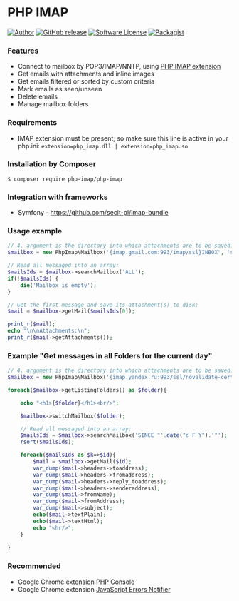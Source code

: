 # PHP IMAP

[![Author](http://img.shields.io/badge/author-@barbushin-blue.svg?style=flat-square)](https://www.linkedin.com/in/barbushin)
[![GitHub release](https://img.shields.io/github/release/barbushin/php-imap.svg?maxAge=86400&style=flat-square)](https://packagist.org/packages/php-imap/php-imap)
[![Software License](https://img.shields.io/badge/license-MIT-brightgreen.svg?style=flat-square)](LICENSE)
[![Packagist](https://img.shields.io/packagist/dt/php-imap/php-imap.svg?maxAge=86400&style=flat-square)](https://packagist.org/packages/php-imap/php-imap)

### Features

* Connect to mailbox by POP3/IMAP/NNTP, using [PHP IMAP extension](http://php.net/manual/book.imap.php)
* Get emails with attachments and inline images
* Get emails filtered or sorted by custom criteria
* Mark emails as seen/unseen
* Delete emails
* Manage mailbox folders
 
### Requirements

* IMAP extension must be present; so make sure this line is active in your php.ini: `extension=php_imap.dll | extension=php_imap.so`

### Installation by Composer

	$ composer require php-imap/php-imap
	
### Integration with frameworks

* Symfony - https://github.com/secit-pl/imap-bundle

### Usage example

```php
// 4. argument is the directory into which attachments are to be saved:
$mailbox = new PhpImap\Mailbox('{imap.gmail.com:993/imap/ssl}INBOX', 'some@gmail.com', '*********', __DIR__);

// Read all messaged into an array:
$mailsIds = $mailbox->searchMailbox('ALL');
if(!$mailsIds) {
	die('Mailbox is empty');
}

// Get the first message and save its attachment(s) to disk:
$mail = $mailbox->getMail($mailsIds[0]);

print_r($mail);
echo "\n\nAttachments:\n";
print_r($mail->getAttachments());
```

### Example "Get messages in all Folders for the current day"

```php
// 4. argument is the directory into which attachments are to be saved:
$mailbox = new PhpImap\Mailbox('{imap.yandex.ru:993/ssl/novalidate-cert/readonly}', "some@yandex.ru", "*********", null);

foreach($mailbox->getListingFolders() as $folder){

	echo "<h1>{$folder}</h1><br/>";

	$mailbox->switchMailbox($folder);

	// Read all messaged into an array:
	$mailsIds = $mailbox->searchMailbox('SINCE "'.date("d F Y").'"');	
	rsort($mailsIds);

	foreach($mailsIds as $k=>$id){
		$mail = $mailbox->getMail($id);
		var_dump($mail->headers->toaddress);
		var_dump($mail->headers->fromaddress);
		var_dump($mail->headers->reply_toaddress);
		var_dump($mail->headers->senderaddress);
		var_dump($mail->fromName);
		var_dump($mail->fromAddress);
		var_dump($mail->subject);
		echo($mail->textPlain);
		echo($mail->textHtml);
		echo "<hr/>";
	}
		
}
```

### Recommended

* Google Chrome extension [PHP Console](https://chrome.google.com/webstore/detail/php-console/nfhmhhlpfleoednkpnnnkolmclajemef)
* Google Chrome extension [JavaScript Errors Notifier](https://chrome.google.com/webstore/detail/javascript-errors-notifie/jafmfknfnkoekkdocjiaipcnmkklaajd)
